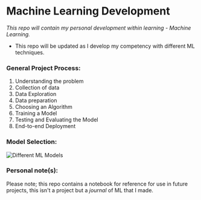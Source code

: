 # Machine Learning Development

*This repo will contain my personal development within learning - Machine Learning.*

- This repo will be updated as I develop my competency with different ML techniques.


### General Project Process:
  1) Understanding the problem 
  2) Collection of data
  3) Data Exploration
  4) Data preparation
  5) Choosing an Algorithm
  6) Training a Model
  7) Testing and Evaluating the Model
  8) End-to-end Deployment

### Model Selection:
![Different ML Models](https://www.researchgate.net/publication/325928183/figure/fig6/AS:640315694252033@1529674566291/Comparison-of-different-types-of-machine-learning.png)

### Personal note(s):

Please note; this repo contains a notebook for reference for use in future projects, this isn't a project but a *journal* of ML that I made.

